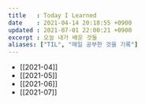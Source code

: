 ```yaml
---
title   : Today I Learned
date    : 2021-04-14 20:18:55 +0900
updated : 2021-07-01 22:00:21 +0900
excerpt : 오늘 내가 배운 것들
aliases: ["TIL", "매일 공부한 것을 기록"]
---
```

 
- [[2021-04]]
- [[2021-05]]
- [[2021-06]]
- [[2021-07]]
